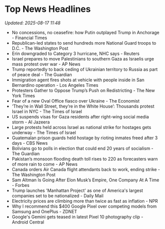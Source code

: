 # Top News Headlines

_Updated: 2025-08-17 11:48_

- No concessions, no ceasefire: how Putin outplayed Trump in Anchorage - Financial Times
- Republican-led states to send hundreds more National Guard troops to D.C. - The Washington Post
- Erin downgraded to Category 3 hurricane, NHC says - Reuters
- Israel prepares to move Palestinians to southern Gaza as Israelis urge mass protest over war - AP News
- Trump reportedly to back ceding of Ukrainian territory to Russia as part of peace deal - The Guardian
- Immigration agent fires shots at vehicle with people inside in San Bernardino operation - Los Angeles Times
- Protesters Gather to Oppose Trump’s Push on Redistricting - The New York Times
- Fear of a new Oval Office fiasco over Ukraine - The Economist
- ‘They’re in Wall Street, they’re in the White House’: Thousands protest Israel in NYC - The Times of Israel
- US suspends visas for Gaza residents after right-wing social media storm - Al Jazeera
- Large protests held across Israel as national strike for hostages gets underway - The Times of Israel
- Guatemalan prison guards held hostage by rioting inmates freed after 3 days - CBS News
- Bolivians go to polls in election that could end 20 years of socialism - The Guardian
- Pakistan’s monsoon flooding death toll rises to 220 as forecasters warn of more rain to come - AP News
- Canada orders Air Canada flight attendants back to work, ending strike - The Washington Post
- Sam Altman Is Going After Elon Musk’s Empire, One Company At A Time - Forbes
- Trump launches 'Manhattan Project' as one of America's largest companies set to be nationalized - Daily Mail
- Electricity prices are climbing more than twice as fast as inflation - NPR
- Why I recommend this $400 Google Pixel over competing models from Samsung and OnePlus - ZDNET
- Google's Gemini gets teased in latest Pixel 10 photography clip - Android Central